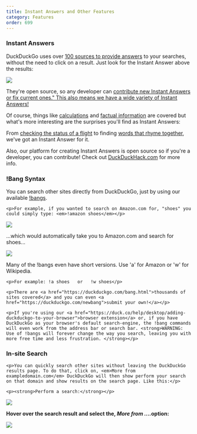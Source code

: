 ```yaml
---
title: Instant Answers and Other Features
category: Features
order: 699
---
```

<h3>Instant Answers</h3>

<p>DuckDuckGo uses over <a href="https://duck.co/ia">100 sources to provide answers</a> to your searches, without the need to click on a result. Just look for the Instant Answer above the results:</p>

<img src="../images/411bc9a9495387e1124d3721b7befe7b.png"><p>They're open source, so any developer can <a href="http://duckduckhack.com/">contribute new Instant Answers or fix current ones." This also means we have a wide variety of Instant Answers!</a></p>

<p>Of course, things like <a href="https://duckduckgo.com/?q=2x+%2B+6+%3D+12+solve&amp;ia=calculator">calculations</a> and <a href="https://duckduckgo.com/?q=calories+in+2+eggs">factual information</a> are covered but what's more interesting are the surprises you'll find as Instant Answers:</p><p></p>

<p>From <a href="https://duckduckgo.com/?q=AA+102">checking the status of a flight</a> to finding <a href="https://duckduckgo.com/?q=rhyme+list">words that rhyme together</a>, we've got an Instant Answer for it.</p>

<p>Also, our platform for creating Instant Answers is open source so if you're a developer, you can contribute! Check out <a href="http://duckduckhack.com/">DuckDuckHack.com</a> for more info.</p>

<h3>!Bang Syntax</h3>

<p>You can search other sites directly from DuckDuckGo, just by using our available <a href="https://duckduckgo.com/bang.html">!bangs</a>.</p>

    <p>For example, if you wanted to search on Amazon.com for, "shoes" you could simply type: <em>!amazon shoes</em></p>

<img src="../images/028e3901ce00cfae77634090c4858b22.png"><p>...which would automatically take you to Amazon.com and search for shoes...</p>

<img src="../images/ee7aeb76c38a71bc938e5ef404023ae0.png"><p>Many of the !bangs even have short versions. Use 'a' for Amazon or 'w' for Wikipedia.</p>

    <p>For example: !a shoes   or   !w shoes</p>
    
    <p>There are <a href="https://duckduckgo.com/bang.html">thousands of sites covered</a> and you can even <a href="https://duckduckgo.com/newbang">submit your own!</a></p>
    
    <p>If you're using our <a href="https://duck.co/help/desktop/adding-duckduckgo-to-your-browser">browser extension</a> or, if you have DuckDuckGo as your browser's default search-engine, the !bang commands will even work from the address bar or search bar. <strong>WARNING: Use of !bangs will forever change the way you search, leaving you with more free time and less frustration. </strong></p>
    
<h3>In-site Search</h3>

    <p>You can quickly search other sites without leaving the DuckDuckGo results page. To do that, click on, <em>More from exampledomain.com</em> DuckDuckGo will then show perform your search on that domain and show results on the search page. Like this:</p>

    <p><strong>Perform a search:</strong></p>

<img src="../images/43069832e48ca363fdbdffa5707511c4.png"><p><strong>Hover over the search result and select the, <em>More from ....</em>option:</strong></p>
    
<img src="../images/8126cf5441c18f20850c7c72fc6a0f13.png">